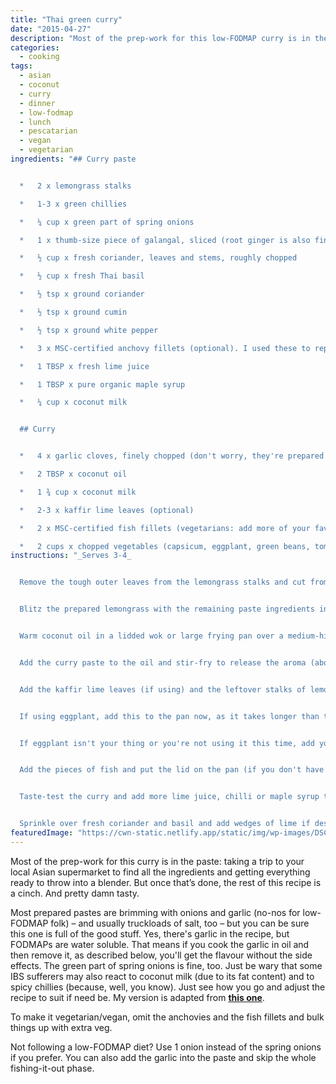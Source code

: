 ```yaml
---
title: "Thai green curry"
date: "2015-04-27"
description: "Most of the prep-work for this low-FODMAP curry is in the paste. Once that's done, the rest is a cinch."
categories: 
  - cooking
tags: 
  - asian
  - coconut
  - curry
  - dinner
  - low-fodmap
  - lunch
  - pescatarian
  - vegan
  - vegetarian
ingredients: "## Curry paste


  *   2 x lemongrass stalks

  *   1-3 x green chillies

  *   ¼ cup x green part of spring onions

  *   1 x thumb-size piece of galangal, sliced (root ginger is also fine)

  *   ½ cup x fresh coriander, leaves and stems, roughly chopped

  *   ½ cup x fresh Thai basil

  *   ½ tsp x ground coriander

  *   ½ tsp x ground cumin

  *   ½ tsp x ground white pepper

  *   3 x MSC-certified anchovy fillets (optional). I used these to replace the shrimp paste and fish sauce called for in the original recipe

  *   1 TBSP x fresh lime juice

  *   1 TBSP x pure organic maple syrup

  *   ¼ cup x coconut milk


  ## Curry


  *   4 x garlic cloves, finely chopped (don't worry, they're prepared in a low-FODMAP-friendly way)

  *   2 TBSP x coconut oil

  *   1 ¾ cup x coconut milk

  *   2-3 x kaffir lime leaves (optional)

  *   2 x MSC-certified fish fillets (vegetarians: add more of your favourite vegetables), chopped into pieces

  *   2 cups x chopped vegetables (capsicum, eggplant, green beans, tomatoes, zucchini and/or bamboo shoots are best)"
instructions: "_Serves 3-4_


  Remove the tough outer leaves from the lemongrass stalks and cut from the bulb. Thinly slice the lower half of the stalk (the upper half can be discarded or cut into long segments and added to the curry pot for extra flavour). Mince with a knife or mortar and pestle.


  Blitz the prepared lemongrass with the remaining paste ingredients in a food processor until well-blended.


  Warm coconut oil in a lidded wok or large frying pan over a medium-high heat. Add the garlic and cook until golden, then discard the garlic pieces. I find it easiest to pour the oil into a jar through a mini sieve and then return the oil to the pan.


  Add the curry paste to the oil and stir-fry to release the aroma (about 1 minute). Pour in the 1 ¾ cup of coconut milk and stir to combine.


  Add the kaffir lime leaves (if using) and the leftover stalks of lemongrass to the pan.


  If using eggplant, add this to the pan now, as it takes longer than the other vegetables. Stir and bring to a boil. Reduce the heat to medium-low, cover, and gently simmer for 10-15 minutes (or until the eggplant has significantly softened, if using), stirring occasionally. Add the other vegetables and cook for a further 10 minutes or until they're tender.


  If eggplant isn't your thing or you're not using it this time, add your vegetables to the pan after the lime leaves and lemongrass stalks. They'll take less time in total, 10 minutes or so. Cook until they're tender.


  Add the pieces of fish and put the lid on the pan (if you don't have a lid, try a large plate or even a cooking tray). Cook for a few minutes until the fish is white the whole way through.


  Taste-test the curry and add more lime juice, chilli or maple syrup to taste. Try a pinch of sea salt if it’s not quite salty enough.


  Sprinkle over fresh coriander and basil and add wedges of lime if desired. Serve with rice or noodles."
featuredImage: "https://cwn-static.netlify.app/static/img/wp-images/DSC_0244-2.jpg"
---
```


Most of the prep-work for this curry is in the paste: taking a trip to your local Asian supermarket to find all the ingredients and getting everything ready to throw into a blender. But once that’s done, the rest of this recipe is a cinch. And pretty damn tasty.

Most prepared pastes are brimming with onions and garlic (no-nos for low-FODMAP folk) – and usually truckloads of salt, too – but you can be sure this one is full of the good stuff. Yes, there's garlic in the recipe, but FODMAPs are water soluble. That means if you cook the garlic in oil and then remove it, as described below, you'll get the flavour without the side effects. The green part of spring onions is fine, too. Just be wary that some IBS sufferers may also react to coconut milk (due to its fat content) and to spicy chillies (because, well, you know). Just see how you go and adjust the recipe to suit if need be. My version is adapted from **[this one](http://t.umblr.com/redirect?z=http%3A%2F%2Fthaifood.about.com%2Fod%2Fthairecipes%2Fss%2Fgreencurry_3.htm&t=MzBhNjlkOThlMjFhY2ExMzdkOTY1MmE0YzIyYzZlNjQwNDQ0ZjZhOSxZeHhJOEwyZQ%3D%3D&b=t%3AVOYglxJ9sBHW8BFVroDfxQ&p=http%3A%2F%2Fcookingwithnothing.com%2Fpost%2F28768411196%2Fthai-green-curry-low-fodmap&m=1)**.

To make it vegetarian/vegan, omit the anchovies and the fish fillets and bulk things up with extra veg.

Not following a low-FODMAP diet? Use 1 onion instead of the spring onions if you prefer. You can also add the garlic into the paste and skip the whole fishing-it-out phase.
